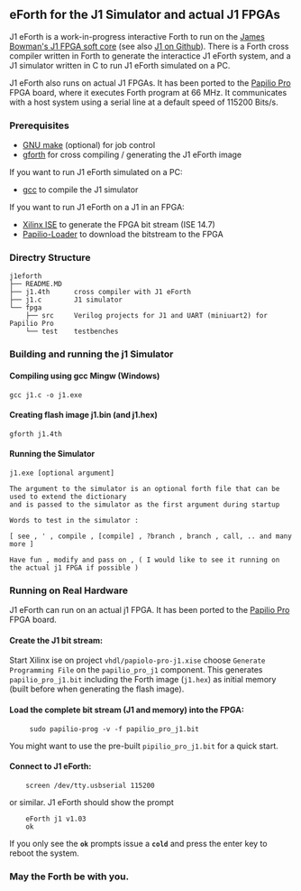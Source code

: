 eForth for the J1 Simulator and actual J1 FPGAs
-------------

J1 eForth is a work-in-progress interactive Forth to run on the [James Bowman's J1 FPGA soft core][j1] 
(see also [J1 on Github][J1github]). There is a Forth cross compiler written in Forth to
generate the interactice J1 eForth system, and a J1 simulator written in C to run J1 eForth simulated
on a PC.

J1 eForth also runs on actual J1 FPGAs. It has been ported to the [Papilio Pro][pappro] FPGA board,
where it executes Forth program at 66 MHz. It communicates with a host system using a serial line at a 
default speed of 115200 Bits/s.

### Prerequisites

   - [GNU make][gmake] (optional) for job control
   - [gforth][gforth] for cross compiling / generating the J1 eForth image

If you want to run J1 eForth simulated on a PC:

   - [gcc][gcc] to compile the J1 simulator
   
If you want to run J1 eForth on a J1 in an FPGA:

   - [Xilinx ISE][xilinxise] to generate the FPGA bit stream (ISE 14.7)
   - [Papilio-Loader][paploader] to download the bitstream to the FPGA

### Directry Structure

    j1eforth
    ├── README.MD
    ├── j1.4th      cross compiler with J1 eForth
    ├── j1.c        J1 simulator
    └── fpga  
        ├── src     Verilog projects for J1 and UART (miniuart2) for Papilio Pro 
        └── test    testbenches

### Building and running the j1 Simulator
#### Compiling using gcc Mingw (Windows)

    gcc j1.c -o j1.exe

#### Creating flash image j1.bin (and j1.hex)

    gforth j1.4th
#### Running the Simulator

    j1.exe [optional argument]
    
    The argument to the simulator is an optional forth file that can be used to extend the dictionary
    and is passed to the simulator as the first argument during startup
    
    Words to test in the simulator : 
    
    [ see , ' , compile , [compile] , ?branch , branch , call, .. and many more ]
    
    Have fun , modify and pass on , ( I would like to see it running on the actual j1 FPGA if possible )

### Running on Real Hardware

J1 eForth can run on an actual j1 FPGA. It has been ported to the [Papilio Pro][pappro] FPGA board.

#### Create the J1 bit stream:
   
Start Xilinx ise on project `vhdl/papiolo-pro-j1.xise`
choose `Generate Programming File` on the `papilio_pro_j1` component. This generates `papilio_pro_j1.bit`
including the Forth image (`j1.hex`) as initial memory (built before when generating the flash image).

#### Load the complete bit stream (J1 and memory) into the FPGA:
   
         sudo papilio-prog -v -f papilio_pro_j1.bit
 
   You might want to use the pre-built `pipilio_pro_j1.bit` for a quick start.

#### Connect to J1 eForth:
   
        screen /dev/tty.usbserial 115200

  or similar. J1 eForth should show the prompt
	  
	    eForth j1 v1.03
	    ok
	    
   If you only see the **`ok`** prompts issue a **`cold`** and press the enter key to reboot the system.


###  May the Forth be with you.

[pappro]: http://papilio.cc/index.php?n=Papilio.PapilioPro
[paploader]: http://papilio.cc/index.php?n=Papilio.PapilioLoaderV2

[j1]: http://www.excamera.com/sphinx/fpga-j1.html
[j1github]: https://github.com/jamesbowman/j1

[gmake]: https://www.gnu.org/software/make/
[gcc]: https://gcc.gnu.org/
[gforth]: https://www.gnu.org/software/gforth/

[xilinxise]: http://www.xilinx.com/products/design-tools/ise-design-suite/ise-webpack.html
